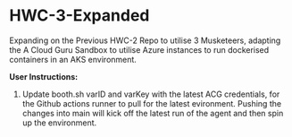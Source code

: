 # HWC-3-Expanded
 Expanding on the Previous HWC-2 Repo to utilise 3 Musketeers, adapting the A Cloud Guru Sandbox to utilise Azure instances to run dockerised containers in an AKS environment. 

 **User Instructions:**

 1. Update booth.sh varID and varKey with the latest ACG credentials, for the Github actions runner to pull for the latest evironment. Pushing the changes into main will kick off the latest run of the agent and then spin up the environment. 

